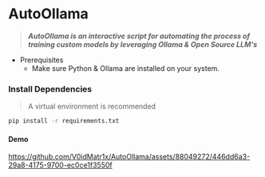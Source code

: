 # AutoOllama

> ***AutoOllama is an interactive script for automating the process of training custom models by leveraging Ollama & Open Source LLM's***

- Prerequisites
  - Make sure Python & Ollama are installed on your system.

### Install Dependencies

> A virtual environment is recommended

```sh
pip install -r requirements.txt
``` 

#### Demo

https://github.com/V0idMatr1x/AutoOllama/assets/88049272/446dd6a3-29a8-4175-9700-ec0ce1f3550f
